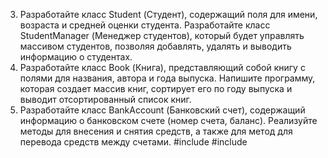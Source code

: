 3. Разработайте класс Student (Студент), содержащий поля для имени, возраста и
средней оценки студента. Разработайте класс StudentManager (Менеджер студентов),
который будет управлять массивом студентов, позволяя добавлять, удалять и выводить
информацию о студентах.
4. Разработайте класс Book (Книга), представляющий собой книгу с полями для
названия, автора и года выпуска. Напишите программу, которая создает массив книг,
сортирует его по году выпуска и выводит отсортированный список книг.
5. Разработайте класс BankAccount (Банковский счет), содержащий информацию
о банковском счете (номер счета, баланс). Реализуйте методы для внесения и снятия
средств, а также для метод для перевода средств между счетами.
#include <iostream>
#include <string>


